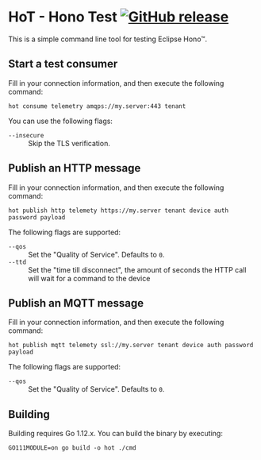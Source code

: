 # HoT - Hono Test [![GitHub release](https://img.shields.io/github/release/ctron/hot.svg)](https://github.com/ctron/hot/releases)

This is a simple command line tool for testing Eclipse Hono™.

## Start a test consumer

Fill in your connection information, and then execute the following command:

    hot consume telemetry amqps://my.server:443 tenant

You can use the following flags:

<dl>

<dt><code>--insecure</code></dt>
<dd>Skip the TLS verification.</dd>

</dl>

## Publish an HTTP message

Fill in your connection information, and then execute the following command:

    hot publish http telemety https://my.server tenant device auth password payload

The following flags are supported:

<dl>

<dt><code>--qos</code></dt>
<dd>Set the "Quality of Service". Defaults to <code>0</code>.</dd>

<dt><code>--ttd</code></dt>
<dd>Set the "time till disconnect", the amount of seconds the HTTP call will
wait for a command to the device</dd>

</dl>

## Publish an MQTT message

Fill in your connection information, and then execute the following command:

    hot publish mqtt telemety ssl://my.server tenant device auth password payload

The following flags are supported:

<dl>

<dt><code>--qos</code></dt>
<dd>Set the "Quality of Service". Defaults to <code>0</code>.</dd>

</dl>


## Building

Building requires Go 1.12.x. You can build the binary by executing:

    GO111MODULE=on go build -o hot ./cmd

